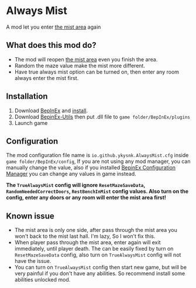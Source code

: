 # Always Mist

A mod let you enter [the mist area](https://hollowknightsilksong.wiki.fextralife.com/The+Mist) again

## What does this mod do?
* The mod will reopen [the mist area](https://hollowknightsilksong.wiki.fextralife.com/The+Mist) even you finish the area.
* Random the maze value make the mist more different.
* Have true always mist option can be turned on, then enter any room always enter the mist first.

## Installation
1. Download [BepInEx](https://github.com/BepInEx/BepInEx) and [install](https://docs.bepinex.dev/articles/user_guide/installation/index.html).
2. Download [BepinEx-Utils](https://github.com/T2PeNBiX99wcoxKv3A4g/BepinEx-Utils/releases/latest) then put .dll file to `game folder/BepInEx/plugins`
3. Launch game

## Configuration
The mod configuration file name is `io.github.ykysnk.AlwaysMist.cfg` inside `game folder/BepInEx/config`,
If you are not using any mod manager, you can manually change the value, also if you installed [BepinEx Configuration Manager](https://github.com/BepInEx/BepInEx.ConfigurationManager)
you can change any values in game instead.

**The `TrueAlwaysMist` config will ignore `ResetMazeSaveData`, `RandomNeededCorrectDoors`, `RestBenchInMist` config values.
Also turn on the config, enter any doors or any room will enter the mist area first!**

## Known issue
* The mist area is only one side, after pass through the mist area you won't back to the mist last hall.
I'm lazy, So I won't fix this.
* When player pass through the mist area, enter again will exit immediately, until player death.
The can be easily fixed by turn on `ResetMazeSaveData` config, also turn on `TrueAlwaysMist` config will not have the issue.
* You can turn on `TrueAlwaysMist` config then start new game, but will be very painful if you don't have any abilities.
So recommend install some abilities unlocked mod.